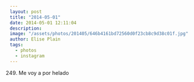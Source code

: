 ```yaml
---
layout: post
title: "2014-05-01"
date: 2014-05-01 12:11:04
description: 
image: "/assets/photos/201405/646b4161bd72560d0f23cb8c9d38c01f.jpg"
author: Elise Plain
tags: 
  - photos
  - instagram
---
```


249. Me voy a por helado
<p></p>
